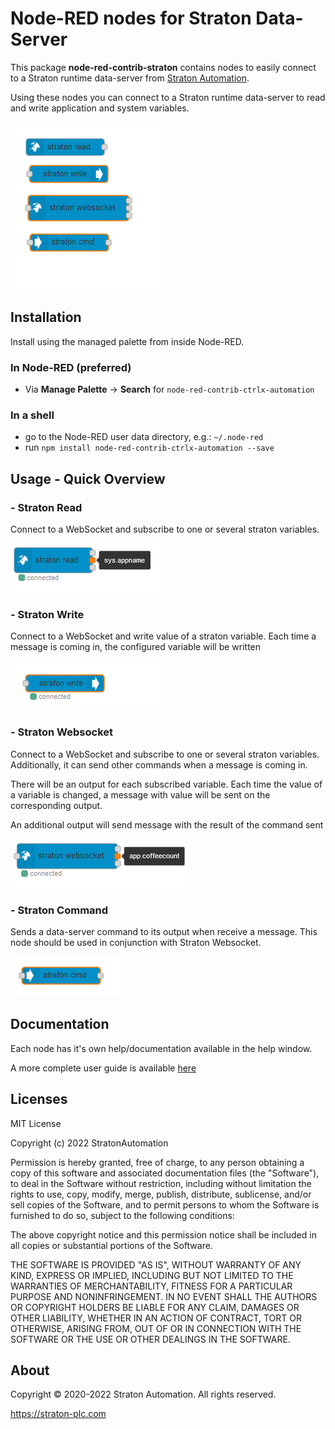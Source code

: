 # Node-RED nodes for Straton Data-Server

This package **node-red-contrib-straton** contains nodes to easily connect to a Straton runtime data-server from [Straton Automation](https://straton-plc.com).

Using these nodes you can connect to a Straton runtime data-server to read and write application and system variables.

![nodes.png](./docs/images/nodes.png)


## Installation

Install using the managed palette from inside Node-RED.

### In Node-RED (preferred)

* Via **Manage Palette** -> **Search** for `node-red-contrib-ctrlx-automation`

### In a shell

* go to the Node-RED user data directory, e.g.: `~/.node-red`
* run `npm install node-red-contrib-ctrlx-automation --save`



## Usage - Quick Overview

### - Straton Read

Connect to a WebSocket and subscribe to one or several straton variables.

![read.png](./docs/images/read.png)


### - Straton Write

Connect to a WebSocket and write value of a straton variable.
Each time a message is coming in, the configured variable will be written

![write.png](./docs/images/write.png)


### - Straton Websocket

Connect to a WebSocket and subscribe to one or several straton variables.
Additionally, it can send other commands when a message is coming in.

There will be an output for each subscribed variable.
Each time the value of a variable is changed, a message with value will be sent on the corresponding output.

An additional output will send message with the result of the command sent 

![websocket.png](./docs/images/websocket.png)


### - Straton Command

Sends a data-server command to its output when receive a message.
This node should be used in conjunction with Straton Websocket.

![cmd.png](./docs/images/cmd.png)


## Documentation

Each node has it's own help/documentation available in the help window.

A more complete user guide is available [here](./docs/straton_user_guide_Node_Red_Rev2.pdf)



## Licenses

MIT License

Copyright (c) 2022 StratonAutomation

Permission is hereby granted, free of charge, to any person obtaining a copy
of this software and associated documentation files (the "Software"), to deal
in the Software without restriction, including without limitation the rights
to use, copy, modify, merge, publish, distribute, sublicense, and/or sell
copies of the Software, and to permit persons to whom the Software is
furnished to do so, subject to the following conditions:

The above copyright notice and this permission notice shall be included in all
copies or substantial portions of the Software.

THE SOFTWARE IS PROVIDED "AS IS", WITHOUT WARRANTY OF ANY KIND, EXPRESS OR
IMPLIED, INCLUDING BUT NOT LIMITED TO THE WARRANTIES OF MERCHANTABILITY,
FITNESS FOR A PARTICULAR PURPOSE AND NONINFRINGEMENT. IN NO EVENT SHALL THE
AUTHORS OR COPYRIGHT HOLDERS BE LIABLE FOR ANY CLAIM, DAMAGES OR OTHER
LIABILITY, WHETHER IN AN ACTION OF CONTRACT, TORT OR OTHERWISE, ARISING FROM,
OUT OF OR IN CONNECTION WITH THE SOFTWARE OR THE USE OR OTHER DEALINGS IN THE
SOFTWARE.



## About

Copyright © 2020-2022 Straton Automation. All rights reserved.

<https://straton-plc.com>

